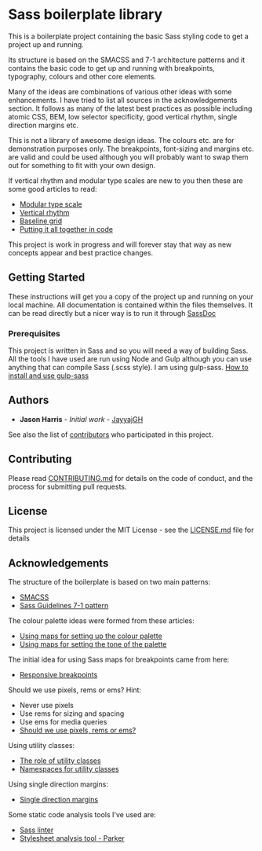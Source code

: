 # Sass boilerplate library

This is a boilerplate project containing the basic Sass styling code to get a project up and running.

Its structure is based on the SMACSS and 7-1 architecture patterns and it contains the basic code to get up and running with breakpoints, typography, colours and other core elements.

Many of the ideas are combinations of various other ideas with some enhancements.  I have tried to list all sources in the acknowledgements section.
It follows as many of the latest best practices as possible including atomic CSS, BEM, low selector specificity, good vertical rhythm, single direction margins etc.

This is not a library of awesome design ideas.  The colours etc. are for demonstration purposes only.  The breakpoints, font-sizing and margins etc. are valid and could be used although you will probably want to swap them out for something to fit with your own design.

If vertical rhythm and modular type scales are new to you then these are some good articles to read:
* [Modular type scale]( http://www.modularscale.com/?1&em&1.5&web&text )
* [Vertical rhythm](https://drewish.com/tools/vertical-rhythm/ )
* [Baseline grid](http://alistapart.com/article/settingtypeontheweb )
* [Putting it all together in code](https://scotch.io/tutorials/aesthetic-sass-3-typography-and-vertical-rhythm)

This project is work in progress and will forever stay that way as new concepts appear and best practice changes.

## Getting Started

These instructions will get you a copy of the project up and running on your local machine.  All documentation is contained within the files themselves.  It can be read directly but a nicer way is to run it through [SassDoc](http://sassdoc.com/)

### Prerequisites

This project is written in Sass and so you will need a way of building Sass.
All the tools I have used are run using Node and Gulp although you can use anything that can compile Sass (.scss style). I am using gulp-sass.
[How to install and use gulp-sass](https://www.npmjs.com/package/gulp-sass)

## Authors

* **Jason Harris** - *Initial work* - [JayyajGH](https://github.com/JayyajGH)

See also the list of [contributors](https://github.com/JayyajGH/Sass-Boilerplate/graphs/contributors) who participated in this project.

## Contributing

Please read [CONTRIBUTING.md](https://github.com/JayyajGH/Sass-Boilerplate/blob/master/CONTRIBUTING.md) for details on the code of conduct, and the process for submitting pull requests.

## License

This project is licensed under the MIT License - see the [LICENSE.md](https://github.com/JayyajGH/Sass-Boilerplate/blob/master/licence.md) file for details

## Acknowledgements

The structure of the boilerplate is based on two main patterns:
* [SMACSS](https://smacss.com/)
* [Sass Guidelines 7-1 pattern](https://sass-guidelin.es/#architecture)

The colour palette ideas were formed from these articles:
* [Using maps for setting up the colour palette](https://scotch.io/tutorials/aesthetic-sass-2-colors)
* [Using maps for setting the tone of the palette](http://erskinedesign.com/blog/friendlier-colour-names-sass-maps)

The initial idea for using Sass maps for breakpoints came from here:
* [Responsive breakpoints](https://www.sitepoint.com/managing-responsive-breakpoints-sass)

 Should we use pixels, rems or ems?  Hint:
 * Never use pixels
 * Use rems for sizing and spacing
 * Use ems for media queries
 * [Should we use pixels, rems or ems?](http://engageinteractive.co.uk/blog/em-vs-rem-vs-px)

Using utility classes:
* [The role of utility classes](http://davidtheclark.com/on-utility-classes/)
* [Namespaces for utility classes](https://csswizardry.com/2015/03/more-transparent-ui-code-with-namespaces/)

Using single direction margins:
* [Single direction margins](https://csswizardry.com/2012/06/single-direction-margin-declarations/)

Some static code analysis tools I've used are:
* [Sass linter](https://www.npmjs.com/package/sass-lint)
* [Stylesheet analysis tool - Parker](https://github.com/katiefenn/parker)
